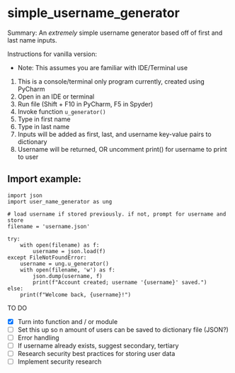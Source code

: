 # simple_username_generator
Summary: An <i>extremely</i> simple username generator based off of first and last name inputs.

Instructions for vanilla version:
- Note: This assumes you are familiar with IDE/Terminal use

1. This is a console/terminal only program currently, created using PyCharm
2. Open in an IDE or terminal
3. Run file (Shift + F10 in PyCharm, F5 in Spyder)
4. Invoke function ```u_generator()```
5. Type in first name
6. Type in last name
7. Inputs will be added as first, last, and username key-value pairs to dictionary
8. Username will be returned, OR uncomment print() for username to print to user

## Import example:

```
import json
import user_name_generator as ung
  
# load username if stored previously. if not, prompt for username and store
filename = 'username.json'

try:
	with open(filename) as f:
		username = json.load(f)
except FileNotFoundError:
	username = ung.u_generator()
	with open(filename, 'w') as f:
		json.dump(username, f)
		print(f"Account created; username '{username}' saved.")
else:
	print(f"Welcome back, {username}!")
```

TO DO
- [X] Turn into function and / or module
- [ ] Set this up so n amount of users can be saved to dictionary file (JSON?)
- [ ] Error handling
- [ ] If username already exists, suggest secondary, tertiary
- [ ] Research security best practices for storing user data
- [ ] Implement security research

